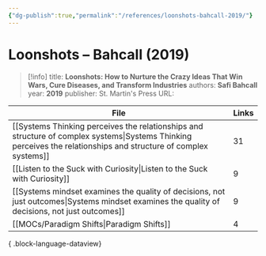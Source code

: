 ```yaml
---
{"dg-publish":true,"permalink":"/references/loonshots-bahcall-2019/"}
---
```



# Loonshots – Bahcall (2019)

> [!info]
> title: **Loonshots: How to Nurture the Crazy Ideas That Win Wars, Cure Diseases, and Transform Industries**
> authors: **Safi Bahcall**
> year: **2019**
> publisher: St. Martin's Press
> URL: 



| File                                                                                                                                                                | Links |
| ------------------------------------------------------------------------------------------------------------------------------------------------------------------- | ----- |
| [[Systems Thinking perceives the relationships and structure of complex systems\|Systems Thinking perceives the relationships and structure of complex systems]] | 31    |
| [[Listen to the Suck with Curiosity\|Listen to the Suck with Curiosity]]                                                                                         | 9     |
| [[Systems mindset examines the quality of decisions, not just outcomes\|Systems mindset examines the quality of decisions, not just outcomes]]                   | 9     |
| [[MOCs/Paradigm Shifts\|Paradigm Shifts]]                                                                                                                        | 4     |

{ .block-language-dataview}
